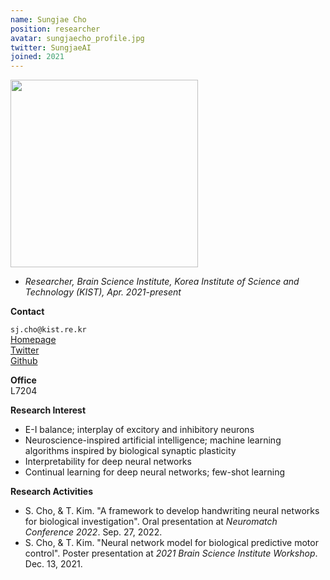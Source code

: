 ```yaml
---
name: Sungjae Cho
position: researcher
avatar: sungjaecho_profile.jpg
twitter: SungjaeAI
joined: 2021
---
```


<img width="300" src="{{site.baseurl}}/images/people/{{page.avatar}}" data-action="zoom">

- _Researcher, Brain Science Institute, Korea Institute of Science and Technology (KIST), Apr. 2021-present_<br>

**Contact**<br>

<i class="fa fa-envelope-o"></i> `sj.cho@kist.re.kr`<br>
[Homepage](https://sites.google.com/view/sungjaecho)<br>
<a href="https://twitter.com/SungjaeAI"><i class="fa fa-twitter"></i> Twitter</a><br>
<i class="fa fa-github"></i> [Github](https://github.com/sungjae-cho)

**Office**<br>
L7204<br>

**Research Interest**
- E-I balance; interplay of excitory and inhibitory neurons
- Neuroscience-inspired artificial intelligence; machine learning algorithms inspired by biological synaptic plasticity
- Interpretability for deep neural networks
- Continual learning for deep neural networks; few-shot learning

**Research Activities**
- S. Cho, & T. Kim. "A framework to develop handwriting neural networks for biological investigation". Oral presentation at *Neuromatch Conference 2022*. Sep. 27, 2022.
- S. Cho, & T. Kim. "Neural network model for biological predictive motor control". Poster presentation at *2021 Brain Science Institute Workshop*. Dec. 13, 2021. 
